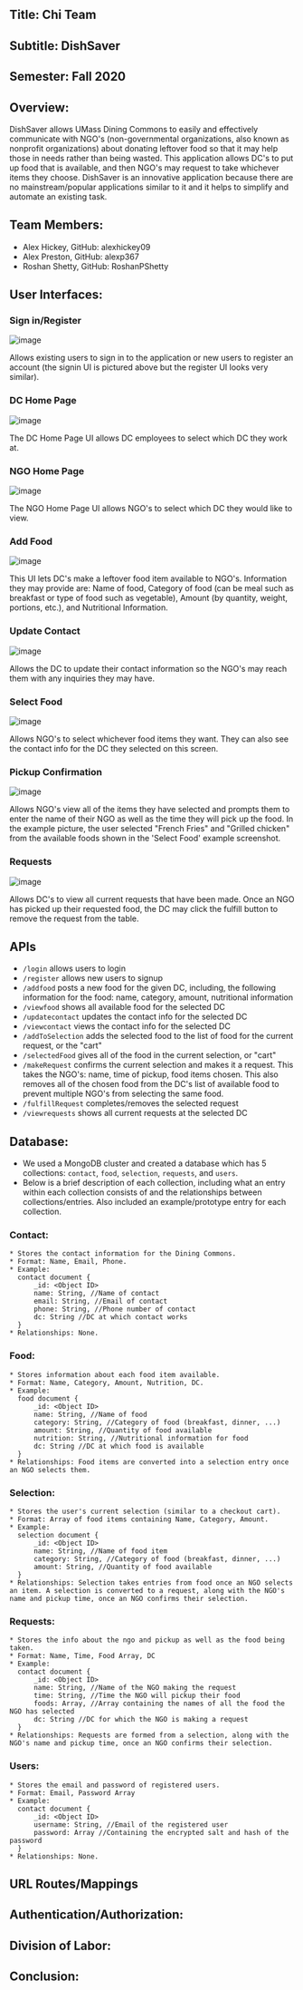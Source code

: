 ## Title: Chi Team

## Subtitle: DishSaver

## Semester: Fall 2020

## Overview:
DishSaver allows UMass Dining Commons to easily and effectively communicate with NGO's (non-governmental organizations, also known as nonprofit organizations) about donating leftover food so that it may help those in needs rather than being wasted. This application allows DC's to put up food that is available, and then NGO's may request to take whichever items they choose. DishSaver is an innovative application because there are no mainstream/popular applications similar to it and it helps to simplify and automate an existing task.

## Team Members:
* Alex Hickey, GitHub: alexhickey09
* Alex Preston, GitHub: alexp367
* Roshan Shetty, GitHub: RoshanPShetty

## User Interfaces:
### Sign in/Register
![image](final-pictures/signin.PNG)

Allows existing users to sign in to the application or new users to register an account (the signin UI is pictured above but the register UI looks very similar).

### DC Home Page
![image](final-pictures/dcHome.PNG)

The DC Home Page UI allows DC employees to select which DC they work at.

### NGO Home Page
![image](final-pictures/ngoChooseDC.PNG)

The NGO Home Page UI allows NGO's to select which DC they would like to view.

### Add Food
![image](final-pictures/addFood.PNG)

This UI lets DC's make a leftover food item available to NGO's. Information they may provide are: Name of food, Category of food (can be meal such as breakfast or type of food such as vegetable), Amount (by quantity, weight, portions, etc.), and Nutritional Information.

### Update Contact
![image](final-pictures/updateContact.PNG)

Allows the DC to update their contact information so the NGO's may reach them with any inquiries they may have.

### Select Food
![image](final-pictures/selectFood.PNG)

Allows NGO's to select whichever food items they want. They can also see the contact info for the DC they selected on this screen.

### Pickup Confirmation
![image](final-pictures/pickupConfirmation.PNG)

Allows NGO's view all of the items they have selected and prompts them to enter the name of their NGO as well as the time they will pick up the food. In the example picture, the user selected "French Fries" and "Grilled chicken" from the available foods shown in the 'Select Food' example screenshot.

### Requests
![image](final-pictures/requests.PNG)

Allows DC's to view all current requests that have been made. Once an NGO has picked up their requested food, the DC may click the fulfill button to remove the request from the table. 

## APIs
* `/login` allows users to login   
* `/register` allows new users to signup
* `/addfood` posts a new food for the given DC, including, the following information for the food: name, category, amount, nutritional information
* `/viewfood` shows all available food for the selected DC
* `/updatecontact` updates the contact info for the selected DC
* `/viewcontact` views the contact info for the selected DC
* `/addToSelection` adds the selected food to the list of food for the current request, or the "cart"
* `/selectedFood` gives all of the food in the current selection, or "cart"
* `/makeRequest` confirms the current selection and makes it a request. This takes the NGO's: name, time of pickup, food items chosen. This also removes all of the chosen food from the DC's list of available food to prevent multiple NGO's from selecting the same food.
* `/fulfillRequest` completes/removes the selected request
* `/viewrequests` shows all current requests at the selected DC


## Database:
* We used a MongoDB cluster and created a database which has 5 collections: `contact`, `food`, `selection`, `requests`, and `users`.
* Below is a brief description of each collection, including what an entry within each collection consists of and the relationships between collections/entries. Also included an example/prototype entry for each collection.
  
### Contact:
    * Stores the contact information for the Dining Commons.
    * Format: Name, Email, Phone.
    * Example:
      contact document { 
          _id: <Object ID>
          name: String, //Name of contact
          email: String, //Email of contact
          phone: String, //Phone number of contact
          dc: String //DC at which contact works
      }
    * Relationships: None.
### Food:
    * Stores information about each food item available.
    * Format: Name, Category, Amount, Nutrition, DC.
    * Example:
      food document { 
          _id: <Object ID>
          name: String, //Name of food
          category: String, //Category of food (breakfast, dinner, ...)
          amount: String, //Quantity of food available
          nutrition: String, //Nutritional information for food
          dc: String //DC at which food is available
      }
    * Relationships: Food items are converted into a selection entry once an NGO selects them.
### Selection:
    * Stores the user's current selection (similar to a checkout cart).
    * Format: Array of food items containing Name, Category, Amount.
    * Example:
      selection document { 
          _id: <Object ID>
          name: String, //Name of food item
          category: String, //Category of food (breakfast, dinner, ...)
          amount: String, //Quantity of food available
      }
    * Relationships: Selection takes entries from food once an NGO selects an item. A selection is converted to a request, along with the NGO's name and pickup time, once an NGO confirms their selection.
### Requests:
    * Stores the info about the ngo and pickup as well as the food being taken.
    * Format: Name, Time, Food Array, DC
    * Example:
      contact document { 
          _id: <Object ID>
          name: String, //Name of the NGO making the request
          time: String, //Time the NGO will pickup their food
          foods: Array, //Array containing the names of all the food the NGO has selected
          dc: String //DC for which the NGO is making a request
      }
    * Relationships: Requests are formed from a selection, along with the NGO's name and pickup time, once an NGO confirms their selection.
### Users:
    * Stores the email and password of registered users.
    * Format: Email, Password Array
    * Example:
      contact document { 
          _id: <Object ID>
          username: String, //Email of the registered user
          password: Array //Containing the encrypted salt and hash of the password
      }
    * Relationships: None.

## URL Routes/Mappings

## Authentication/Authorization:

## Division of Labor:

## Conclusion: